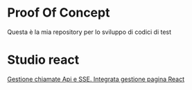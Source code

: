 # Proof Of Concept
Questa è la mia repository per lo sviluppo di codici di test

# Studio react
[Gestione chiamate Api e SSE. Integrata gestione pagina React](/react/2024-01-23-app)
